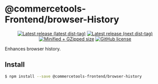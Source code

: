 # @commercetools-Frontend/browser-History

<p align="center">
  <a href="https://www.npmjs.com/package/@commercetools-frontend/browser-history"><img src="https://badgen.net/npm/v/@commercetools-frontend/browser-history" alt="Latest release (latest dist-tag)" /></a> <a href="https://www.npmjs.com/package/@commercetools-frontend/browser-history"><img src="https://badgen.net/npm/v/@commercetools-frontend/browser-history/next" alt="Latest release (next dist-tag)" /></a> <a href="https://bundlephobia.com/result?p=@commercetools-frontend/browser-history"><img src="https://badgen.net/bundlephobia/minzip/@commercetools-frontend/browser-history" alt="Minified + GZipped size" /></a> <a href="https://github.com/commercetools/merchant-center-application-kit/blob/master/LICENSE"><img src="https://badgen.net/github/license/commercetools/merchant-center-application-kit" alt="GitHub license" /></a>
</p>

Enhances browser history.

## Install

```bash
$ npm install --save @commercetools-frontend/browser-history
```
